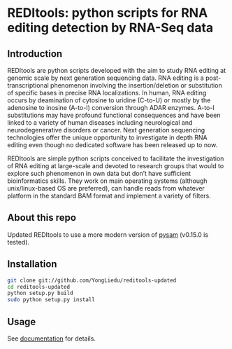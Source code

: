 # REDItools: python scripts for RNA editing detection by RNA-Seq data

## Introduction
REDItools are python scripts developed with the aim to study RNA editing at genomic scale
by next generation sequencing data. RNA editing is a post-transcriptional phenomenon
involving the insertion/deletion or substitution of specific bases in precise RNA localizations.
In human, RNA editing occurs by deamination of cytosine to uridine (C-to-U) or mostly by the
adenosine to inosine (A-to-I) conversion through ADAR enzymes. A-to-I substitutions may have
profound functional consequences and have been linked to a variety of human diseases including
neurological and neurodegenerative disorders or cancer. Next generation sequencing technologies
offer the unique opportunity to investigate in depth RNA editing even though no dedicated
software has been released up to now.

REDItools are simple python scripts conceived to facilitate the investigation of RNA editing
at large-scale and devoted to research groups that would to explore such phenomenon in own
data but don’t have sufficient bioinformatics skills.
They work on main operating systems (although unix/linux-based OS are preferred), can handle reads from whatever
platform in the standard BAM format and implement a variety of filters.

## About this repo
Updated  REDItools to use a more modern version of [pysam](https://github.com/pysam-developers/pysam) (v0.15.0 is tested).

## Installation
```bash
git clone git://github.com/YongLiedu/reditools-updated
cd reditools-updated
python setup.py build
sudo python setup.py install
```

## Usage
See [documentation](https://github.com/YongLiedu/reditools-updated/edit/master/REDItools_documentation.html) for details.
